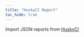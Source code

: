 ```yaml
---
title: "HuskyCI Report"
toc_hide: true
---
```

Import JSON reports from
[HuskyCI](<https://github.com/globocom/huskyCI>)